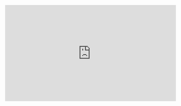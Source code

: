 <iframe width="560" height="315" src="https://www.youtube.com/embed/T4f3qOPl4rg?si=ZpzX9T5mfkAbH_IP" title="YouTube video player" frameborder="0" allow="accelerometer; autoplay; clipboard-write; encrypted-media; gyroscope; picture-in-picture; web-share" referrerpolicy="strict-origin-when-cross-origin" allowfullscreen></iframe>